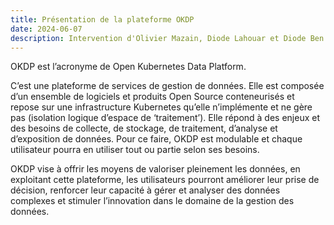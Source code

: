 ```yaml
---
title: Présentation de la plateforme OKDP
date: 2024-06-07
description: Intervention d'Olivier Mazain, Diode Lahouar et Diode Ben Aissa (DGFiP)
---
```


<!-- video: -->
<!--   src: https://tube.numerique.gouv.fr/videos/embed/7e54593b-643a-419b-b58c-f14efc3c39f0 -->
<!--   title: "Atelier BlueHats : Présentation de la plateforme OKDP" -->

OKDP est l’acronyme de Open Kubernetes Data Platform.

C’est une plateforme de services de gestion de données. Elle est composée d’un ensemble de logiciels et produits Open Source conteneurisés et repose sur une infrastructure Kubernetes qu’elle n’implémente et ne gère pas (isolation logique d’espace de ‘traitement’). Elle répond à des enjeux et des besoins de collecte, de stockage, de traitement, d’analyse et d’exposition de données. Pour ce faire, OKDP est modulable et chaque utilisateur pourra en utiliser tout ou partie selon ses besoins.

OKDP vise à offrir les moyens de valoriser pleinement les données, en exploitant cette plateforme, les utilisateurs pourront améliorer leur prise de décision, renforcer leur capacité à gérer et analyser des données complexes et stimuler l’innovation dans le domaine de la gestion des données.

<!-- Télécharger le [support de présentation en PDF](/docs/...pdf). -->
